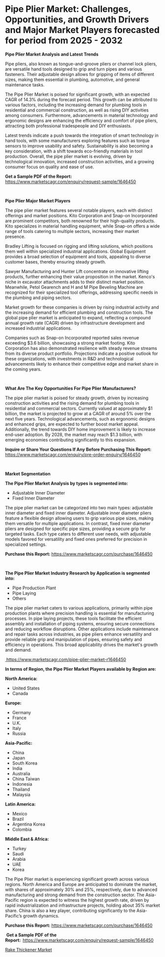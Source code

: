 <p><h1>Pipe Plier Market: Challenges, Opportunities, and Growth Drivers and Major Market Players forecasted for period from 2025 - 2032</h1></p><p><strong>Pipe Plier Market Analysis and Latest Trends</strong></p>
<p><p>Pipe pliers, also known as tongue-and-groove pliers or channel lock pliers, are versatile hand tools designed to grip and turn pipes and various fasteners. Their adjustable design allows for gripping of items of different sizes, making them essential in plumbing, automotive, and general maintenance tasks.</p><p>The Pipe Plier Market is poised for significant growth, with an expected CAGR of 14.3% during the forecast period. This growth can be attributed to various factors, including the increasing demand for plumbing tools in residential and commercial construction, as well as rising DIY activities among consumers. Furthermore, advancements in material technology and ergonomic designs are enhancing the efficiency and comfort of pipe pliers, attracting both professional tradespeople and DIY enthusiasts.</p><p>Latest trends indicate a push towards the integration of smart technology in hand tools, with some manufacturers exploring features such as torque sensors to improve usability and safety. Sustainability is also becoming a key consideration, with a shift towards eco-friendly materials in tool production. Overall, the pipe plier market is evolving, driven by technological innovation, increased construction activities, and a growing consumer focus on quality and ease of use.</p></p>
<p><strong>Get a Sample PDF of the Report:&nbsp;</strong> <a href="https://www.marketscagr.com/enquiry/request-sample/1646450?utm_campaign=2465&utm_medium=2&utm_source=Github&utm_content=ia&utm_term=11042025&utm_id=pipe-plier">https://www.marketscagr.com/enquiry/request-sample/1646450</a></p>
<p>&nbsp;</p>
<p><strong>Pipe Plier Major Market Players</strong></p>
<p><p>The pipe plier market features several notable players, each with distinct offerings and market positions. Kito Corporation and Snap-on Incorporated are prominent competitors, both renowned for their high-quality products. Kito specializes in material handling equipment, while Snap-on offers a wide range of tools catering to multiple sectors, increasing their market presence.</p><p>Bradley Lifting is focused on rigging and lifting solutions, which positions them well within specialized industrial applications. Global Equipment provides a broad selection of equipment and tools, appealing to diverse customer bases, thereby ensuring steady growth.</p><p>Sawyer Manufacturing and Hunter Lift concentrate on innovative lifting products, further enhancing their value proposition in the market. Kenco's niche in excavator attachments adds to their distinct market position. Meanwhile, Petol Gearench and H and M Pipe Beveling Machine are recognized for their specialized tool offerings, addressing specific needs in the plumbing and piping sectors.</p><p>Market growth for these companies is driven by rising industrial activity and the increasing demand for efficient plumbing and construction tools. The global pipe plier market is anticipated to expand, reflecting a compound annual growth rate (CAGR) driven by infrastructure development and increased industrial applications. </p><p>Companies such as Snap-on Incorporated reported sales revenue exceeding $3.6 billion, showcasing a strong market footing. Kito Corporation has also demonstrated resilience with steady revenue streams from its diverse product portfolio. Projections indicate a positive outlook for these organizations, with investments in R&D and technological advancements likely to enhance their competitive edge and market share in the coming years.</p></p>
<p>&nbsp;</p>
<p><strong>What Are The Key Opportunities For Pipe Plier Manufacturers?</strong></p>
<p><p>The pipe plier market is poised for steady growth, driven by increasing construction activities and the rising demand for plumbing tools in residential and commercial sectors. Currently valued at approximately $1 billion, the market is projected to grow at a CAGR of around 5% over the next five years. Technological advancements, such as ergonomic designs and enhanced grips, are expected to further boost market appeal. Additionally, the trend towards DIY home improvement is likely to increase end-user adoption. By 2028, the market may reach $1.3 billion, with emerging economies contributing significantly to this expansion.</p></p>
<p><strong>Inquire or Share Your Questions If Any Before Purchasing This Report:</strong> <a href="https://www.marketscagr.com/enquiry/pre-order-enquiry/1646450?utm_campaign=2465&utm_medium=2&utm_source=Github&utm_content=ia&utm_term=11042025&utm_id=pipe-plier">https://www.marketscagr.com/enquiry/pre-order-enquiry/1646450</a></p>
<p>&nbsp;</p>
<p><strong>Market Segmentation</strong></p>
<p><strong>The Pipe Plier Market Analysis by types is segmented into:</strong></p>
<p><ul><li>Adjustable Inner Diameter</li><li>Fixed Inner Diameter</li></ul></p>
<p><p>The pipe plier market can be categorized into two main types: adjustable inner diameter and fixed inner diameter. Adjustable inner diameter pliers feature a flexible design allowing users to grip various pipe sizes, making them versatile for multiple applications. In contrast, fixed inner diameter pliers are designed for specific pipe sizes, providing a secure grip for targeted tasks. Each type caters to different user needs, with adjustable models favored for versatility and fixed ones preferred for precision in specialized settings.</p></p>
<p><strong>Purchase this Report:&nbsp;</strong><a href="https://www.marketscagr.com/purchase/1646450?utm_campaign=2465&utm_medium=2&utm_source=Github&utm_content=ia&utm_term=11042025&utm_id=pipe-plier">https://www.marketscagr.com/purchase/1646450</a></p>
<p>&nbsp;</p>
<p><strong>The Pipe Plier Market Industry Research by Application is segmented into:</strong></p>
<p><ul><li>Pipe Production Plant</li><li>Pipe Laying</li><li>Others</li></ul></p>
<p><p>The pipe plier market caters to various applications, primarily within pipe production plants where precision handling is essential for manufacturing processes. In pipe laying projects, these tools facilitate the efficient assembly and installation of piping systems, ensuring secure connections and reducing workflow disruptions. Other applications include maintenance and repair tasks across industries, as pipe pliers enhance versatility and provide reliable grip and manipulation of pipes, ensuring safety and efficiency in operations. This broad applicability drives the market's growth and demand.</p></p>
<p><a href="https://www.marketscagr.com/pipe-plier-market-r1646450?utm_campaign=2465&utm_medium=2&utm_source=Github&utm_content=ia&utm_term=11042025&utm_id=pipe-plier">&nbsp;https://www.marketscagr.com/pipe-plier-market-r1646450</a></p>
<p><strong>In terms of Region, the Pipe Plier Market Players available by Region are:</strong></p>
<p>
    <p> <strong> North America: </strong>
        <ul>
            <li>United States</li>
            <li>Canada</li>
        </ul>
        </p> 
    <p> <strong> Europe: </strong>
        <ul>
            <li>Germany</li>
            <li>France</li>
            <li>U.K.</li>
            <li>Italy</li>
            <li>Russia</li>
        </ul>
        </p> 
    <p> <strong> Asia-Pacific: </strong>
        <ul>
            <li>China</li>
            <li>Japan</li>
            <li>South Korea</li>
            <li>India</li>
            <li>Australia</li>
            <li>China Taiwan</li>
            <li>Indonesia</li>
            <li>Thailand</li>
            <li>Malaysia</li>
        </ul>
        </p> 
    <p> <strong> Latin America: </strong>
        <ul>
            <li>Mexico</li>
            <li>Brazil</li>
            <li>Argentina Korea</li>
            <li>Colombia</li>
        </ul>
        </p> 
    <p> <strong> Middle East & Africa: </strong>
        <ul>
            <li>Turkey</li>
            <li>Saudi</li>
            <li>Arabia</li>
            <li>UAE</li>
            <li>Korea</li>
        </ul>
    </p>
    </p>
<p><p>The Pipe Plier market is experiencing significant growth across various regions. North America and Europe are anticipated to dominate the market, with shares of approximately 30% and 25%, respectively, due to advanced manufacturing and strong demand from the construction sector. The Asia-Pacific region is expected to witness the highest growth rate, driven by rapid industrialization and infrastructure projects, holding about 35% market share. China is also a key player, contributing significantly to the Asia-Pacific’s growth dynamics.</p></p>
<p><strong>Purchase this Report: </strong><a href="https://www.marketscagr.com/purchase/1646450?utm_campaign=2465&utm_medium=2&utm_source=Github&utm_content=ia&utm_term=11042025&utm_id=pipe-plier">https://www.marketscagr.com/purchase/1646450</a></p>
<p>&nbsp;<strong>Get a Sample PDF of the Report:&nbsp;&nbsp;</strong><a href="https://www.marketscagr.com/enquiry/request-sample/1646450?utm_campaign=2465&utm_medium=2&utm_source=Github&utm_content=ia&utm_term=11042025&utm_id=pipe-plier">https://www.marketscagr.com/enquiry/request-sample/1646450</a></p>
<p><strong></strong></p>
<p><p><a href="https://github.com/kryshaprilbb/Market-Research-Report-List-1/blob/main/rake-thickener-market.md?utm_campaign=2465&utm_medium=2&utm_source=Github&utm_content=ia&utm_term=11042025&utm_id=pipe-plier">Rake Thickener Market</a></p></p>